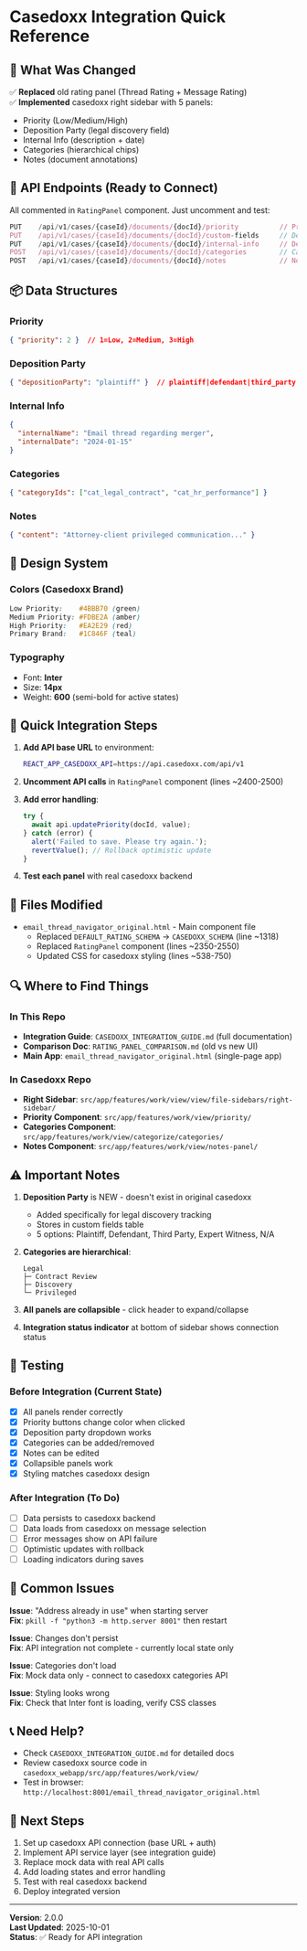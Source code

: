 # Casedoxx Integration Quick Reference

## 🎯 What Was Changed

✅ **Replaced** old rating panel (Thread Rating + Message Rating)  
✅ **Implemented** casedoxx right sidebar with 5 panels:
  - Priority (Low/Medium/High)
  - Deposition Party (legal discovery field)
  - Internal Info (description + date)
  - Categories (hierarchical chips)
  - Notes (document annotations)

## 🔌 API Endpoints (Ready to Connect)

All commented in `RatingPanel` component. Just uncomment and test:

```javascript
PUT    /api/v1/cases/{caseId}/documents/{docId}/priority          // Priority: 1|2|3
PUT    /api/v1/cases/{caseId}/documents/{docId}/custom-fields     // Deposition party
PUT    /api/v1/cases/{caseId}/documents/{docId}/internal-info     // Description + date
POST   /api/v1/cases/{caseId}/documents/{docId}/categories        // Category IDs array
POST   /api/v1/cases/{caseId}/documents/{docId}/notes             // Note content
```

## 📦 Data Structures

### Priority
```json
{ "priority": 2 }  // 1=Low, 2=Medium, 3=High
```

### Deposition Party
```json
{ "depositionParty": "plaintiff" }  // plaintiff|defendant|third_party|expert_witness|not_applicable
```

### Internal Info
```json
{
  "internalName": "Email thread regarding merger",
  "internalDate": "2024-01-15"
}
```

### Categories
```json
{ "categoryIds": ["cat_legal_contract", "cat_hr_performance"] }
```

### Notes
```json
{ "content": "Attorney-client privileged communication..." }
```

## 🎨 Design System

### Colors (Casedoxx Brand)
```css
Low Priority:    #4BBB70 (green)
Medium Priority: #FDBE2A (amber)
High Priority:   #EA2E29 (red)
Primary Brand:   #1C846F (teal)
```

### Typography
- Font: **Inter**
- Size: **14px**
- Weight: **600** (semi-bold for active states)

## 🚀 Quick Integration Steps

1. **Add API base URL** to environment:
   ```bash
   REACT_APP_CASEDOXX_API=https://api.casedoxx.com/api/v1
   ```

2. **Uncomment API calls** in `RatingPanel` component (lines ~2400-2500)

3. **Add error handling**:
   ```javascript
   try {
     await api.updatePriority(docId, value);
   } catch (error) {
     alert('Failed to save. Please try again.');
     revertValue(); // Rollback optimistic update
   }
   ```

4. **Test each panel** with real casedoxx backend

## 📝 Files Modified

- `email_thread_navigator_original.html` - Main component file
  - Replaced `DEFAULT_RATING_SCHEMA` → `CASEDOXX_SCHEMA` (line ~1318)
  - Replaced `RatingPanel` component (lines ~2350-2550)
  - Updated CSS for casedoxx styling (lines ~538-750)

## 🔍 Where to Find Things

### In This Repo
- **Integration Guide**: `CASEDOXX_INTEGRATION_GUIDE.md` (full documentation)
- **Comparison Doc**: `RATING_PANEL_COMPARISON.md` (old vs new UI)
- **Main App**: `email_thread_navigator_original.html` (single-page app)

### In Casedoxx Repo
- **Right Sidebar**: `src/app/features/work/view/view/file-sidebars/right-sidebar/`
- **Priority Component**: `src/app/features/work/view/priority/`
- **Categories Component**: `src/app/features/work/view/categorize/categories/`
- **Notes Component**: `src/app/features/work/view/notes-panel/`

## ⚠️ Important Notes

1. **Deposition Party** is NEW - doesn't exist in original casedoxx
   - Added specifically for legal discovery tracking
   - Stores in custom fields table
   - 5 options: Plaintiff, Defendant, Third Party, Expert Witness, N/A

2. **Categories are hierarchical**:
   ```
   Legal
   ├─ Contract Review
   ├─ Discovery
   └─ Privileged
   ```

3. **All panels are collapsible** - click header to expand/collapse

4. **Integration status indicator** at bottom of sidebar shows connection status

## 🧪 Testing

### Before Integration (Current State)
- [x] All panels render correctly
- [x] Priority buttons change color when clicked
- [x] Deposition party dropdown works
- [x] Categories can be added/removed
- [x] Notes can be edited
- [x] Collapsible panels work
- [x] Styling matches casedoxx design

### After Integration (To Do)
- [ ] Data persists to casedoxx backend
- [ ] Data loads from casedoxx on message selection
- [ ] Error messages show on API failure
- [ ] Optimistic updates with rollback
- [ ] Loading indicators during saves

## 🐛 Common Issues

**Issue**: "Address already in use" when starting server  
**Fix**: `pkill -f "python3 -m http.server 8001"` then restart

**Issue**: Changes don't persist  
**Fix**: API integration not complete - currently local state only

**Issue**: Categories don't load  
**Fix**: Mock data only - connect to casedoxx categories API

**Issue**: Styling looks wrong  
**Fix**: Check that Inter font is loading, verify CSS classes

## 📞 Need Help?

- Check `CASEDOXX_INTEGRATION_GUIDE.md` for detailed docs
- Review casedoxx source code in `casedoxx_webapp/src/app/features/work/view/`
- Test in browser: `http://localhost:8001/email_thread_navigator_original.html`

## 🎯 Next Steps

1. Set up casedoxx API connection (base URL + auth)
2. Implement API service layer (see integration guide)
3. Replace mock data with real API calls
4. Add loading states and error handling
5. Test with real casedoxx backend
6. Deploy integrated version

---

**Version**: 2.0.0  
**Last Updated**: 2025-10-01  
**Status**: ✅ Ready for API integration
